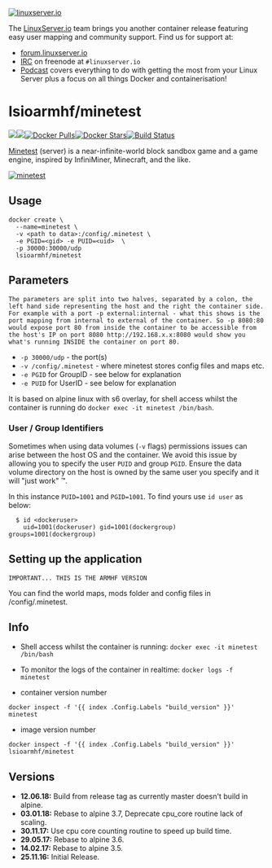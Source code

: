 [linuxserverurl]: https://linuxserver.io
[forumurl]: https://forum.linuxserver.io
[ircurl]: https://www.linuxserver.io/irc/
[podcasturl]: https://www.linuxserver.io/podcast/
[appurl]: http://www.minetest.net/
[hub]: https://hub.docker.com/r/lsioarmhf/minetest/

[![linuxserver.io](https://raw.githubusercontent.com/linuxserver/docker-templates/master/linuxserver.io/img/linuxserver_medium.png)][linuxserverurl]

The [LinuxServer.io][linuxserverurl] team brings you another container release featuring easy user mapping and community support. Find us for support at:
* [forum.linuxserver.io][forumurl]
* [IRC][ircurl] on freenode at `#linuxserver.io`
* [Podcast][podcasturl] covers everything to do with getting the most from your Linux Server plus a focus on all things Docker and containerisation!

# lsioarmhf/minetest
[![](https://images.microbadger.com/badges/version/lsioarmhf/minetest.svg)](https://microbadger.com/images/lsioarmhf/minetest "Get your own version badge on microbadger.com")[![](https://images.microbadger.com/badges/image/lsioarmhf/minetest.svg)](https://microbadger.com/images/lsioarmhf/minetest "Get your own image badge on microbadger.com")[![Docker Pulls](https://img.shields.io/docker/pulls/lsioarmhf/minetest.svg)][hub][![Docker Stars](https://img.shields.io/docker/stars/lsioarmhf/minetest.svg)][hub][![Build Status](https://ci.linuxserver.io/buildStatus/icon?job=Docker-Builders/armhf/armhf-minetest)](https://ci.linuxserver.io/job/Docker-Builders/job/armhf/job/armhf-minetest/)

[Minetest][appurl] (server) is a near-infinite-world block sandbox game and a game engine, inspired by InfiniMiner, Minecraft, and the like.

[![minetest](https://raw.githubusercontent.com/linuxserver/beta-templates/master/lsiodev/img/minetest-icon.png)][appurl]

## Usage

```
docker create \
  --name=minetest \
  -v <path to data>:/config/.minetest \
  -e PGID=<gid> -e PUID=<uid>  \
  -p 30000:30000/udp
  lsioarmhf/minetest
```

## Parameters

`The parameters are split into two halves, separated by a colon, the left hand side representing the host and the right the container side. 
For example with a port -p external:internal - what this shows is the port mapping from internal to external of the container.
So -p 8080:80 would expose port 80 from inside the container to be accessible from the host's IP on port 8080
http://192.168.x.x:8080 would show you what's running INSIDE the container on port 80.`



* `-p 30000/udp` - the port(s)
* `-v /config/.minetest` - where minetest stores config files and maps etc.
* `-e PGID` for GroupID - see below for explanation
* `-e PUID` for UserID - see below for explanation

It is based on alpine linux with s6 overlay, for shell access whilst the container is running do `docker exec -it minetest /bin/bash`.

### User / Group Identifiers

Sometimes when using data volumes (`-v` flags) permissions issues can arise between the host OS and the container. We avoid this issue by allowing you to specify the user `PUID` and group `PGID`. Ensure the data volume directory on the host is owned by the same user you specify and it will "just work" ™.

In this instance `PUID=1001` and `PGID=1001`. To find yours use `id user` as below:

```
  $ id <dockeruser>
    uid=1001(dockeruser) gid=1001(dockergroup) groups=1001(dockergroup)
```

## Setting up the application
`IMPORTANT... THIS IS THE ARMHF VERSION`

You can find the world maps, mods folder and config files in /config/.minetest.

## Info

* Shell access whilst the container is running: `docker exec -it minetest /bin/bash`
* To monitor the logs of the container in realtime: `docker logs -f minetest`

* container version number 

`docker inspect -f '{{ index .Config.Labels "build_version" }}' minetest`

* image version number

`docker inspect -f '{{ index .Config.Labels "build_version" }}' lsioarmhf/minetest`

## Versions

+ **12.06.18:** Build from release tag as currently master doesn't build in alpine.
+ **03.01.18:** Rebase to alpine 3.7, Deprecate cpu_core routine lack of scaling.
+ **30.11.17:** Use cpu core counting routine to speed up build time.
+ **29.05.17:** Rebase to alpine 3.6.
+ **14.02.17:** Rebase to alpine 3.5.
+ **25.11.16:** Initial Release.
